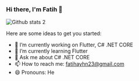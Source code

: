 ### Hi there, I'm Fatih 👋

![Github stats 2](https://github-readme-stats.vercel.app/api?username=Sirius227&show_icons=true&theme=radical)

Here are some ideas to get you started:

- 🔭 I’m currently working on Flutter, C# .NET CORE
- 🌱 I’m currently learning Flutter
- 💬 Ask me about C# .NET CORE
- 📫 How to reach me: fatihayhn23@gmail.com
- 😄 Pronouns: He
